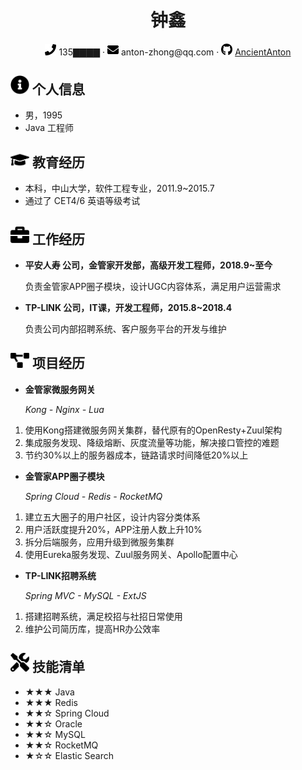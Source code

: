  <center>
     <h1>钟鑫</h1>
     <div>
         <span>
             <img src="assets/phone-solid.svg" width="18px">
             135▇▇▇▇
         </span>
         ·
         <span>
             <img src="assets/envelope-solid.svg" width="18px">
             anton-zhong@qq.com
         </span>
         ·
         <span>
             <img src="assets/github-brands.svg" width="18px">
             <a href="https://github.com/AncientAnton">AncientAnton</a>
         </span>
     </div>
 </center>

 ## <img src="assets/info-circle-solid.svg" width="30px"> 个人信息 

 - 男，1995
 - Java 工程师

## <img src="assets/graduation-cap-solid.svg" width="30px"> 教育经历

- 本科，中山大学，软件工程专业，2011.9~2015.7
- 通过了 CET4/6 英语等级考试

## <img src="assets/briefcase-solid.svg" width="30px"> 工作经历

- **平安人寿 公司，金管家开发部，高级开发工程师，2018.9~至今**

   负责金管家APP圈子模块，设计UGC内容体系，满足用户运营需求

- **TP-LINK 公司，IT课，开发工程师，2015.8~2018.4**

   负责公司内部招聘系统、客户服务平台的开发与维护

## <img src="assets/project-diagram-solid.svg" width="30px"> 项目经历

- **金管家微服务网关**
  
  *Kong - Nginx - Lua*

1. 使用Kong搭建微服务网关集群，替代原有的OpenResty+Zuul架构
2. 集成服务发现、降级熔断、灰度流量等功能，解决接口管控的难题
3. 节约30%以上的服务器成本，链路请求时间降低20%以上

- **金管家APP圈子模块**

  *Spring Cloud - Redis - RocketMQ*

1. 建立五大圈子的用户社区，设计内容分类体系
2. 用户活跃度提升20%，APP注册人数上升10%
3. 拆分后端服务，应用升级到微服务集群
4. 使用Eureka服务发现、Zuul服务网关、Apollo配置中心

- **TP-LINK招聘系统**

  *Spring MVC - MySQL - ExtJS*

1. 搭建招聘系统，满足校招与社招日常使用
2. 维护公司简历库，提高HR办公效率

## <img src="assets/tools-solid.svg" width="30px"> 技能清单

- ★★★ Java
- ★★★ Redis
- ★★☆ Spring Cloud
- ★★☆ Oracle
- ★★☆ MySQL
- ★★☆ RocketMQ
- ★☆☆ Elastic Search